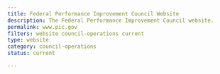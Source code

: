 ```yaml
---
title: Federal Performance Improvement Council Website
description: The Federal Performance Improvement Council website.
permalink: www.pic.gov
filters: website council-operations current
type: website
category: council-operations
status: current

---
```

